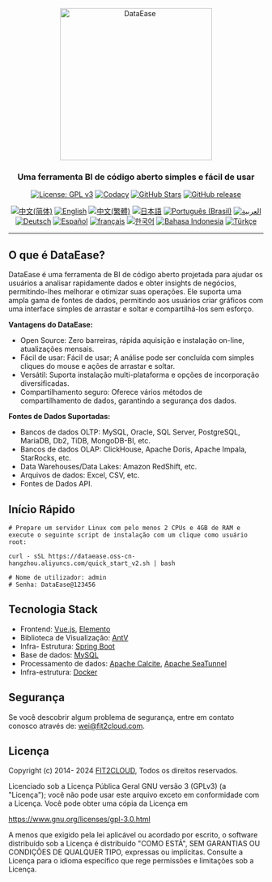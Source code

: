 <p align="center"><a href="https://dataease.io"><img src="https://dataease.oss-cn-hangzhou.aliyuncs.com/img/dataease-logo.png" alt="DataEase" width="300" /></a></p>
<h3 align="center">Uma ferramenta BI de código aberto simples e fácil de usar</h3>
<p align="center">
  <a href="https://www.gnu.org/licenses/gpl-3.0.html"><img src="https://img.shields.io/github/license/dataease/dataease?color=%231890FF" alt="License: GPL v3"></a>
  <a href="https://app.codacy.com/gh/dataease/dataease?utm_source=github.com&utm_medium=referral&utm_content=dataease/dataease&utm_campaign=Badge_Grade_Dashboard"><img src="https://app.codacy.com/project/badge/Grade/da67574fd82b473992781d1386b937ef" alt="Codacy"></a>
  <a href="https://github.com/dataease/dataease"><img src="https://img.shields.io/github/stars/dataease/dataease?color=%231890FF&style=flat-square" alt="GitHub Stars"></a>
  <a href="https://github.com/dataease/dataease/releases"><img src="https://img.shields.io/github/v/release/dataease/dataease" alt="GitHub release"></a>
</p>
<p align="center">
  <a href="/README.md"><img alt="中文(简体)" src="https://img.shields.io/badge/中文(简体)-d9d9d9"></a>
  <a href="/docs/README.en.md"><img alt="English" src="https://img.shields.io/badge/English-d9d9d9"></a>
  <a href="/docs/README.zh-Hant.md"><img alt="中文(繁體)" src="https://img.shields.io/badge/中文(繁體)-d9d9d9"></a>
  <a href="/docs/README.ja.md"><img alt="日本語" src="https://img.shields.io/badge/日本語-d9d9d9"></a>
  <a href="/docs/README.pt-br.md"><img alt="Português (Brasil)" src="https://img.shields.io/badge/Português (Brasil)-d9d9d9"></a>
  <a href="/docs/README.ar.md"><img alt="العربية" src="https://img.shields.io/badge/العربية-d9d9d9"></a>
  <a href="/docs/README.de.md"><img alt="Deutsch" src="https://img.shields.io/badge/Deutsch-d9d9d9"></a>
  <a href="/docs/README.es.md"><img alt="Español" src="https://img.shields.io/badge/Español-d9d9d9"></a>
  <a href="/docs/README.fr.md"><img alt="français" src="https://img.shields.io/badge/français-d9d9d9"></a>
  <a href="/docs/README.ko.md"><img alt="한국어" src="https://img.shields.io/badge/한국어-d9d9d9"></a>
  <a href="/docs/README.id.md"><img alt="Bahasa Indonesia" src="https://img.shields.io/badge/Bahasa Indonesia-d9d9d9"></a>
  <a href="/docs/README.tr.md"><img alt="Türkçe" src="https://img.shields.io/badge/Türkçe-d9d9d9"></a>
</p>

------------------------------

## O que é DataEase?

DataEase é uma ferramenta de BI de código aberto projetada para ajudar os usuários a analisar rapidamente dados e obter insights de negócios, permitindo-lhes melhorar e otimizar suas operações. Ele suporta uma ampla gama de fontes de dados, permitindo aos usuários criar gráficos com uma interface simples de arrastar e soltar e compartilhá-los sem esforço.

**Vantagens do DataEase:**

- Open Source: Zero barreiras, rápida aquisição e instalação on-line, atualizações mensais.
- Fácil de usar: Fácil de usar; A análise pode ser concluída com simples cliques do mouse e ações de arrastar e soltar.
- Versátil: Suporta instalação multi-plataforma e opções de incorporação diversificadas.
- Compartilhamento seguro: Oferece vários métodos de compartilhamento de dados, garantindo a segurança dos dados.

**Fontes de Dados Suportadas:**

- Bancos de dados OLTP: MySQL, Oracle, SQL Server, PostgreSQL, MariaDB, Db2, TiDB, MongoDB-BI, etc.
- Bancos de dados OLAP: ClickHouse, Apache Doris, Apache Impala, StarRocks, etc.
- Data Warehouses/Data Lakes: Amazon RedShift, etc.
- Arquivos de dados: Excel, CSV, etc.
- Fontes de Dados API.

## Início Rápido

```
# Prepare um servidor Linux com pelo menos 2 CPUs e 4GB de RAM e execute o seguinte script de instalação com um clique como usuário root:

curl - sSL https://dataease.oss-cn-hangzhou.aliyuncs.com/quick_start_v2.sh | bash

# Nome de utilizador: admin
# Senha: DataEase@123456
```

## Tecnologia Stack

- Frontend: [Vue.js](https://vuejs.org/), [Elemento](https://element.eleme.cn/)
- Biblioteca de Visualização: [AntV](https://antv.vision/zh)
- Infra- Estrutura: [Spring Boot](https://spring.io/projects/spring-boot)
- Base de dados: [MySQL](https://www.mysql.com/)
- Processamento de dados: [Apache Calcite](https://github.com/apache/calcite/), [Apache SeaTunnel](https://github.com/apache/seatunnel)
- Infra-estrutura: [Docker](https://www.docker.com/)

## Segurança

Se você descobrir algum problema de segurança, entre em contato conosco através de: wei@fit2cloud.com.

## Licença

Copyright (c) 2014- 2024 [FIT2CLOUD](https://fit2cloud.com/), Todos os direitos reservados.

Licenciado sob a Licença Pública Geral GNU versão 3 (GPLv3) (a "Licença"); você não pode usar este arquivo exceto em conformidade com a Licença. Você pode obter uma cópia da Licença em

<https://www.gnu.org/licenses/gpl-3.0.html>

A menos que exigido pela lei aplicável ou acordado por escrito, o software distribuído sob a Licença é distribuído "COMO ESTÁ", SEM GARANTIAS OU CONDIÇÕES DE QUALQUER TIPO, expressas ou implícitas. Consulte a Licença para o idioma específico que rege permissões e limitações sob a Licença.
